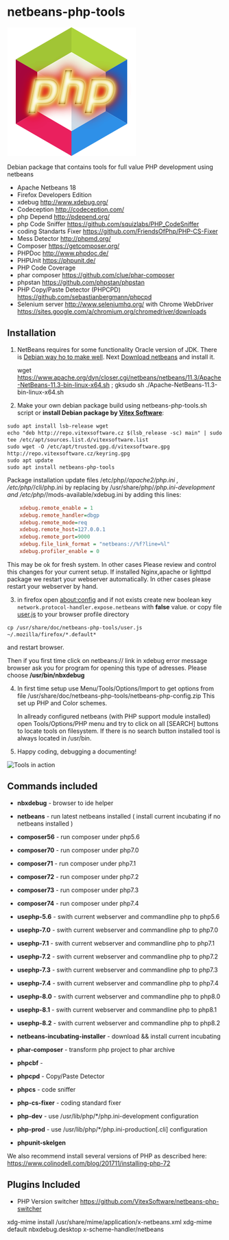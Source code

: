 netbeans-php-tools
==================

![Netbeans](https://raw.githubusercontent.com/VitexSoftware/netbeans-php-tools/master/netbeans.png "Package Logo")

Debian package that contains tools for full value PHP development using netbeans

* Apache Netbeans 18
* Firefox Developers Edition
* xdebug http://www.xdebug.org/
* Codeception http://codeception.com/
* php Depend http://pdepend.org/
* php Code Sniffer https://github.com/squizlabs/PHP_CodeSniffer
* coding Standarts Fixer https://github.com/FriendsOfPhp/PHP-CS-Fixer
* Mess Detector http://phpmd.org/
* Composer https://getcomposer.org/
* PHPDoc http://www.phpdoc.de/
* PHPUnit https://phpunit.de/
* PHP Code Coverage 
* phar composer https://github.com/clue/phar-composer
* phpstan https://github.com/phpstan/phpstan
* PHP Copy/Paste Detector (PHPCPD) https://github.com/sebastianbergmann/phpcpd
* Selenium server http://www.seleniumhq.org/  with Chrome WebDriver https://sites.google.com/a/chromium.org/chromedriver/downloads

Installation
------------

1) NetBeans requires for some functionality Oracle version of JDK. There is 
   [Debian way ho to make well](http://www.webupd8.org/2014/03/how-to-install-oracle-java-8-in-debian.html).
   Next [Download netbeans](https://netbeans.org/downloads/) and install it. 

    wget https://www.apache.org/dyn/closer.cgi/netbeans/netbeans/11.3/Apache-NetBeans-11.3-bin-linux-x64.sh ;  gksudo sh ./Apache-NetBeans-11.3-bin-linux-x64.sh

2)  Make your own debian package build using netbeans-php-tools.sh script
    or **install Debian package by [Vitex Software](https://www.vitexsoftware.cz/repos.php)**:

```shell
sudo apt install lsb-release wget
echo "deb http://repo.vitexsoftware.cz $(lsb_release -sc) main" | sudo tee /etc/apt/sources.list.d/vitexsoftware.list
sudo wget -O /etc/apt/trusted.gpg.d/vitexsoftware.gpg http://repo.vitexsoftware.cz/keyring.gpg
sudo apt update
sudo apt install netbeans-php-tools
```

   Package installation update files /etc/php/*/apache2/php.ini , 
   /etc/php/*/cli/php.ini by replacing by /usr/share/php/*/php.ini-development
   and /etc/php/*/mods-available/xdebug.ini by adding this lines:

```ini
    xdebug.remote_enable = 1
    xdebug.remote_handler=dbgp
    xdebug.remote_mode=req
    xdebug.remote_host=127.0.0.1
    xdebug.remote_port=9000
    xdebug.file_link_format = "netbeans://%f?line=%l"
    xdebug.profiler_enable = 0
```

   This may be ok for fresh system. In other cases Please review and control 
   this changes for your current setup. 
   If installed Nginx,apache or lighttpd package we restart your webserver 
   automatically. In other cases please restart your webserver by hand.

3) in firefox open [about:config](about:config) and if not exists create new boolean key
   `network.protocol-handler.expose.netbeans` with **false** value.
   or copy file [user.js](user.js) to your browser profile directory 

```
cp /usr/share/doc/netbeans-php-tools/user.js ~/.mozilla/firefox/*.default*
```
   and restart browser.


   Then if you first time click on netbeans:// link in xdebug error message
   browser ask you for program for opening this type of adresses. Please choose
   **/usr/bin/nbxdebug**

4) In first time setup use Menu/Tools/Options/Import to get options from 
   file /usr/share/doc/netbeans-php-tools/netbeans-php-config.zip 
   This set up PHP and Color schemes.

   In allready configured netbeans (with PHP support module installed) open 
   Tools/Options/PHP menu and try to click on all [SEARCH] buttons to locate 
   tools on filesystem. If there is no search button installed tool is always 
   located in /usr/bin.

6) Happy coding, debugging a documenting!
 
![Tools in action](https://raw.githubusercontent.com/Vitexus/netbeans-php-tools/master/netbeans-php-tools.png)

Commands included
-----------------

* **nbxdebug** - browser to ide helper
* **netbeans** - run latest netbeans installed ( install current incubating if no netbeans installed )

* **composer56** - run composer under php5.6
* **composer70** - run composer under php7.0
* **composer71** - run composer under php7.1
* **composer72** - run composer under php7.2
* **composer73** - run composer under php7.3
* **composer74** - run composer under php7.4

* **usephp-5.6** - swith current webserver and commandline php to php5.6
* **usephp-7.0** - swith current webserver and commandline php to php7.0
* **usephp-7.1** - swith current webserver and commandline php to php7.1 
* **usephp-7.2** - swith current webserver and commandline php to php7.2
* **usephp-7.3** - swith current webserver and commandline php to php7.3
* **usephp-7.4** - swith current webserver and commandline php to php7.4 
* **usephp-8.0** - swith current webserver and commandline php to php8.0 
* **usephp-8.1** - swith current webserver and commandline php to php8.1 
* **usephp-8.2** - swith current webserver and commandline php to php8.2 

* **netbeans-incubating-installer** - download && install current incubating 
* **phar-composer** - transform php project to phar archive
* **phpcbf** -
* **phpcpd** - Copy/Paste Detector
* **phpcs** - code sniffer
* **php-cs-fixer** - coding standard fixer
* **php-dev** - use /usr/lib/php/*/php.ini-development configuration
* **php-prod** - use /usr/lib/php/*/php.ini-production[.cli] configuration
* **phpunit-skelgen**

We also recommend install several versions of PHP as described here: https://www.colinodell.com/blog/201711/installing-php-72

Plugins Included
----------------

* PHP Version switcher https://github.com/VitexSoftware/netbeans-php-switcher



xdg-mime install /usr/share/mime/application/x-netbeans.xml
xdg-mime default nbxdebug.desktop x-scheme-handler/netbeans
